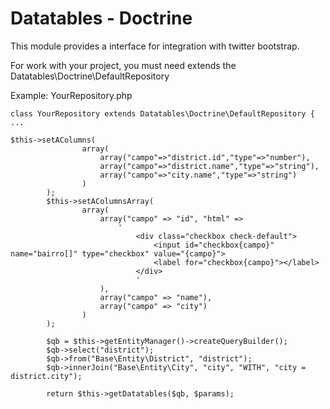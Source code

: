 Datatables - Doctrine 
============
This module provides a interface for integration with twitter bootstrap.

For work with your project, you must need extends the Datatables\Doctrine\DefaultRepository

Example: YourRepository.php
```
class YourRepository extends Datatables\Doctrine\DefaultRepository {
...
```
```
$this->setAColumns(
                array(
                    array("campo"=>"district.id","type"=>"number"),
                    array("campo"=>"district.name","type"=>"string"),
                    array("campo"=>"city.name","type"=>"string")
                )
        );
        $this->setAColumnsArray(
                array(
                    array("campo" => "id", "html" =>
                        '
                            <div class="checkbox check-default">
                                <input id="checkbox{campo}" name="bairro[]" type="checkbox" value="{campo}"> 
                                <label for="checkbox{campo}"></label>
                            </div>
                            '
                    ),
                    array("campo" => "name"),
                    array("campo" => "city")
                )
        );

        $qb = $this->getEntityManager()->createQueryBuilder();
        $qb->select("district");
        $qb->from("Base\Entity\District", "district");
        $qb->innerJoin("Base\Entity\City", "city", "WITH", "city = district.city");

        return $this->getDatatables($qb, $params);
```


